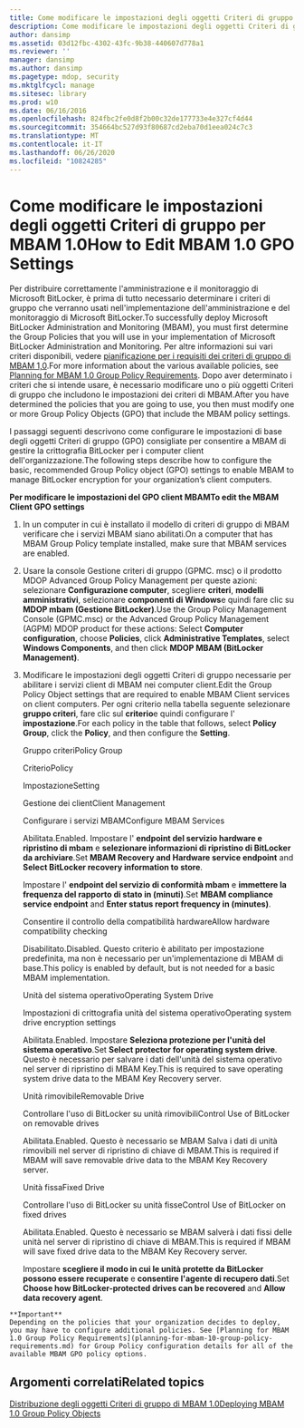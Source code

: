 ```yaml
---
title: Come modificare le impostazioni degli oggetti Criteri di gruppo per MBAM 1.0
description: Come modificare le impostazioni degli oggetti Criteri di gruppo per MBAM 1.0
author: dansimp
ms.assetid: 03d12fbc-4302-43fc-9b38-440607d778a1
ms.reviewer: ''
manager: dansimp
ms.author: dansimp
ms.pagetype: mdop, security
ms.mktglfcycl: manage
ms.sitesec: library
ms.prod: w10
ms.date: 06/16/2016
ms.openlocfilehash: 824fbc2fe0d8f2b00c32de177733e4e327cf4d44
ms.sourcegitcommit: 354664bc527d93f80687cd2eba70d1eea024c7c3
ms.translationtype: MT
ms.contentlocale: it-IT
ms.lasthandoff: 06/26/2020
ms.locfileid: "10824285"
---
```

# <span data-ttu-id="46025-103">Come modificare le impostazioni degli oggetti Criteri di gruppo per MBAM 1.0</span><span class="sxs-lookup"><span data-stu-id="46025-103">How to Edit MBAM 1.0 GPO Settings</span></span>


<span data-ttu-id="46025-104">Per distribuire correttamente l'amministrazione e il monitoraggio di Microsoft BitLocker, è prima di tutto necessario determinare i criteri di gruppo che verranno usati nell'implementazione dell'amministrazione e del monitoraggio di Microsoft BitLocker.</span><span class="sxs-lookup"><span data-stu-id="46025-104">To successfully deploy Microsoft BitLocker Administration and Monitoring (MBAM), you must first determine the Group Policies that you will use in your implementation of Microsoft BitLocker Administration and Monitoring.</span></span> <span data-ttu-id="46025-105">Per altre informazioni sui vari criteri disponibili, vedere [pianificazione per i requisiti dei criteri di gruppo di MBAM 1,0](planning-for-mbam-10-group-policy-requirements.md).</span><span class="sxs-lookup"><span data-stu-id="46025-105">For more information about the various available policies, see [Planning for MBAM 1.0 Group Policy Requirements](planning-for-mbam-10-group-policy-requirements.md).</span></span> <span data-ttu-id="46025-106">Dopo aver determinato i criteri che si intende usare, è necessario modificare uno o più oggetti Criteri di gruppo che includono le impostazioni dei criteri di MBAM.</span><span class="sxs-lookup"><span data-stu-id="46025-106">After you have determined the policies that you are going to use, you then must modify one or more Group Policy Objects (GPO) that include the MBAM policy settings.</span></span>

<span data-ttu-id="46025-107">I passaggi seguenti descrivono come configurare le impostazioni di base degli oggetti Criteri di gruppo (GPO) consigliate per consentire a MBAM di gestire la crittografia BitLocker per i computer client dell'organizzazione.</span><span class="sxs-lookup"><span data-stu-id="46025-107">The following steps describe how to configure the basic, recommended Group Policy object (GPO) settings to enable MBAM to manage BitLocker encryption for your organization’s client computers.</span></span>

**<span data-ttu-id="46025-108">Per modificare le impostazioni del GPO client MBAM</span><span class="sxs-lookup"><span data-stu-id="46025-108">To edit the MBAM Client GPO settings</span></span>**

1.  <span data-ttu-id="46025-109">In un computer in cui è installato il modello di criteri di gruppo di MBAM verificare che i servizi MBAM siano abilitati.</span><span class="sxs-lookup"><span data-stu-id="46025-109">On a computer that has MBAM Group Policy template installed, make sure that MBAM services are enabled.</span></span>

2.  <span data-ttu-id="46025-110">Usare la console Gestione criteri di gruppo (GPMC. msc) o il prodotto MDOP Advanced Group Policy Management per queste azioni: selezionare **Configurazione computer**, scegliere **criteri**, **modelli amministrativi**, selezionare **componenti di Windows**e quindi fare clic su **MDOP mbam (Gestione BitLocker)**.</span><span class="sxs-lookup"><span data-stu-id="46025-110">Use the Group Policy Management Console (GPMC.msc) or the Advanced Group Policy Management (AGPM) MDOP product for these actions: Select **Computer configuration**, choose **Policies**, click **Administrative Templates**, select **Windows Components**, and then click **MDOP MBAM (BitLocker Management)**.</span></span>

3.  <span data-ttu-id="46025-111">Modificare le impostazioni degli oggetti Criteri di gruppo necessarie per abilitare i servizi client di MBAM nei computer client.</span><span class="sxs-lookup"><span data-stu-id="46025-111">Edit the Group Policy Object settings that are required to enable MBAM Client services on client computers.</span></span> <span data-ttu-id="46025-112">Per ogni criterio nella tabella seguente selezionare **gruppo criteri**, fare clic sul **criterio**e quindi configurare l' **impostazione**.</span><span class="sxs-lookup"><span data-stu-id="46025-112">For each policy in the table that follows, select **Policy Group**, click the **Policy**, and then configure the **Setting**.</span></span>

    <span data-ttu-id="46025-113">Gruppo criteri</span><span class="sxs-lookup"><span data-stu-id="46025-113">Policy Group</span></span>

    <span data-ttu-id="46025-114">Criterio</span><span class="sxs-lookup"><span data-stu-id="46025-114">Policy</span></span>

    <span data-ttu-id="46025-115">Impostazione</span><span class="sxs-lookup"><span data-stu-id="46025-115">Setting</span></span>

    <span data-ttu-id="46025-116">Gestione dei client</span><span class="sxs-lookup"><span data-stu-id="46025-116">Client Management</span></span>

    <span data-ttu-id="46025-117">Configurare i servizi MBAM</span><span class="sxs-lookup"><span data-stu-id="46025-117">Configure MBAM Services</span></span>

    <span data-ttu-id="46025-118">Abilitata.</span><span class="sxs-lookup"><span data-stu-id="46025-118">Enabled.</span></span> <span data-ttu-id="46025-119">Impostare l' **endpoint del servizio hardware e ripristino di mbam** e **selezionare informazioni di ripristino di BitLocker da archiviare**.</span><span class="sxs-lookup"><span data-stu-id="46025-119">Set **MBAM Recovery and Hardware service endpoint** and **Select BitLocker recovery information to store**.</span></span>

    <span data-ttu-id="46025-120">Impostare l' **endpoint del servizio di conformità mbam** e **immettere la frequenza del rapporto di stato in (minuti)**.</span><span class="sxs-lookup"><span data-stu-id="46025-120">Set **MBAM compliance service endpoint** and **Enter status report frequency in (minutes)**.</span></span>

    <span data-ttu-id="46025-121">Consentire il controllo della compatibilità hardware</span><span class="sxs-lookup"><span data-stu-id="46025-121">Allow hardware compatibility checking</span></span>

    <span data-ttu-id="46025-122">Disabilitato.</span><span class="sxs-lookup"><span data-stu-id="46025-122">Disabled.</span></span> <span data-ttu-id="46025-123">Questo criterio è abilitato per impostazione predefinita, ma non è necessario per un'implementazione di MBAM di base.</span><span class="sxs-lookup"><span data-stu-id="46025-123">This policy is enabled by default, but is not needed for a basic MBAM implementation.</span></span>

    <span data-ttu-id="46025-124">Unità del sistema operativo</span><span class="sxs-lookup"><span data-stu-id="46025-124">Operating System Drive</span></span>

    <span data-ttu-id="46025-125">Impostazioni di crittografia unità del sistema operativo</span><span class="sxs-lookup"><span data-stu-id="46025-125">Operating system drive encryption settings</span></span>

    <span data-ttu-id="46025-126">Abilitata.</span><span class="sxs-lookup"><span data-stu-id="46025-126">Enabled.</span></span> <span data-ttu-id="46025-127">Impostare **Seleziona protezione per l'unità del sistema operativo**.</span><span class="sxs-lookup"><span data-stu-id="46025-127">Set **Select protector for operating system drive**.</span></span> <span data-ttu-id="46025-128">Questo è necessario per salvare i dati dell'unità del sistema operativo nel server di ripristino di MBAM Key.</span><span class="sxs-lookup"><span data-stu-id="46025-128">This is required to save operating system drive data to the MBAM Key Recovery server.</span></span>

    <span data-ttu-id="46025-129">Unità rimovibile</span><span class="sxs-lookup"><span data-stu-id="46025-129">Removable Drive</span></span>

    <span data-ttu-id="46025-130">Controllare l'uso di BitLocker su unità rimovibili</span><span class="sxs-lookup"><span data-stu-id="46025-130">Control Use of BitLocker on removable drives</span></span>

    <span data-ttu-id="46025-131">Abilitata.</span><span class="sxs-lookup"><span data-stu-id="46025-131">Enabled.</span></span> <span data-ttu-id="46025-132">Questo è necessario se MBAM Salva i dati di unità rimovibili nel server di ripristino di chiave di MBAM.</span><span class="sxs-lookup"><span data-stu-id="46025-132">This is required if MBAM will save removable drive data to the MBAM Key Recovery server.</span></span>

    <span data-ttu-id="46025-133">Unità fissa</span><span class="sxs-lookup"><span data-stu-id="46025-133">Fixed Drive</span></span>

    <span data-ttu-id="46025-134">Controllare l'uso di BitLocker su unità fisse</span><span class="sxs-lookup"><span data-stu-id="46025-134">Control Use of BitLocker on fixed drives</span></span>

    <span data-ttu-id="46025-135">Abilitata.</span><span class="sxs-lookup"><span data-stu-id="46025-135">Enabled.</span></span> <span data-ttu-id="46025-136">Questo è necessario se MBAM salverà i dati fissi delle unità nel server di ripristino di chiave di MBAM.</span><span class="sxs-lookup"><span data-stu-id="46025-136">This is required if MBAM will save fixed drive data to the MBAM Key Recovery server.</span></span>

    <span data-ttu-id="46025-137">Impostare **scegliere il modo in cui le unità protette da BitLocker possono essere recuperate** e **consentire l'agente di recupero dati**.</span><span class="sxs-lookup"><span data-stu-id="46025-137">Set **Choose how BitLocker-protected drives can be recovered** and **Allow data recovery agent**.</span></span>



~~~
**Important**  
Depending on the policies that your organization decides to deploy, you may have to configure additional policies. See [Planning for MBAM 1.0 Group Policy Requirements](planning-for-mbam-10-group-policy-requirements.md) for Group Policy configuration details for all of the available MBAM GPO policy options.
~~~



## <span data-ttu-id="46025-138">Argomenti correlati</span><span class="sxs-lookup"><span data-stu-id="46025-138">Related topics</span></span>


[<span data-ttu-id="46025-139">Distribuzione degli oggetti Criteri di gruppo di MBAM 1.0</span><span class="sxs-lookup"><span data-stu-id="46025-139">Deploying MBAM 1.0 Group Policy Objects</span></span>](deploying-mbam-10-group-policy-objects.md)









